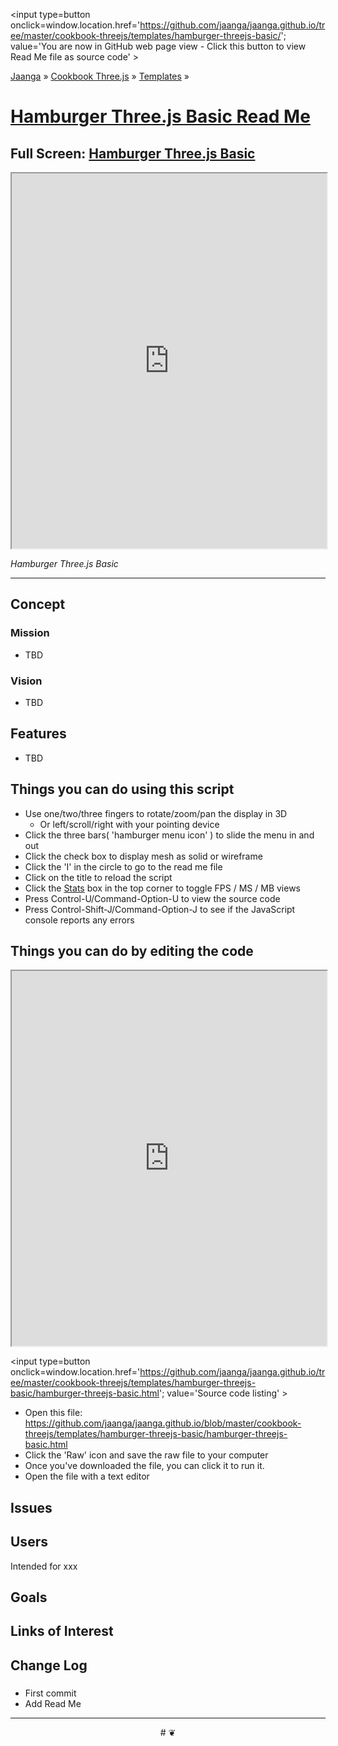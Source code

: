<span style=display:none; >[You are now in GitHub source code view - click this link to view Read Me file as a web page]
( https://jaanga.github.io/cookbook-threejs/templates/hamburger-threejs-basic/index.html#readme.md "View file as a web page." ) </span>
<input type=button onclick=window.location.href='https://github.com/jaanga/jaanga.github.io/tree/master/cookbook-threejs/templates/hamburger-threejs-basic/'; value='You are now in GitHub web page view - Click this button to view Read Me file as source code' >

[Jaanga]( https://jaanga.github.io ) &raquo; [Cookbook Three.js]( http://jaangas.github.io/cookbook-threejs/  ) &raquo;
[Templates]( https://jaanga.github.io/cookbook-threejs/templates/ ) &raquo;

[Hamburger Three.js Basic Read Me]( https://jaanga.github.io/cookbook-threejs/templates/hamburger-threejs-basic/index.html#readme.md )
===

## Full Screen: [ Hamburger Three.js Basic ]( https://jaanga.github.io/cookbook-threejs/templates/hamburger-threejs-basic/index.html )


<img src="XXXX" style=display:none; width=800 >

<iframe src=https://jaanga.github.io/cookbook-threejs/templates/hamburger-threejs-basic/index.html width=100% height=600px ></iframe>

_Hamburger Three.js Basic_

***

## Concept

### Mission

* TBD

### Vision

* TBD


## Features

* TBD


## Things you can do using this script

* Use one/two/three fingers to rotate/zoom/pan the display in 3D
	* Or left/scroll/right with your pointing device 
* Click the three bars( 'hamburger menu icon' ) to slide the menu in and out
* Click the check box to display mesh as solid or wireframe
* Click the 'I' in the circle to go to the read me file
* Click on the title to reload the script
* Click the [Stats]( https://github.com/mrdoob/stats.js/ ) box in the top corner to toggle FPS / MS / MB views
* Press Control-U/Command-Option-U to view the source code
* Press Control-Shift-J/Command-Option-J to see if the JavaScript console reports any errors



## Things you can do by editing the code

<iframe src='https://jaanga.github.io/cookbook-html/templates/libraries/ace-editor/ace-view-r1.html#' +
	'https://github.com/jaanga/jaanga.github.io/tree/master/cookbook-threejs/templates/hamburger-threejs-basic/hamburger-threejs-basic.html' width=100% height=600 ></iframe>

<input type=button onclick=window.location.href='https://github.com/jaanga/jaanga.github.io/tree/master/cookbook-threejs/templates/hamburger-threejs-basic/hamburger-threejs-basic.html';
value='Source code listing' >


* Open this file: https://github.com/jaanga/jaanga.github.io/blob/master/cookbook-threejs/templates/hamburger-threejs-basic/hamburger-threejs-basic.html
* Click the 'Raw' icon and save the raw file to your computer
* Once you've downloaded the file, you can click it to run it.
* Open the file with a text editor


## Issues


## Users

Intended for xxx


## Goals


## Links of Interest


## Change Log

### 

* First commit
* Add Read Me


***

<center title='Jaanga ~ your 3D happy place' >
# <a href=javascript:window.scrollTo(0,0); style=text-decoration:none; > ❦ </a>
</center>
